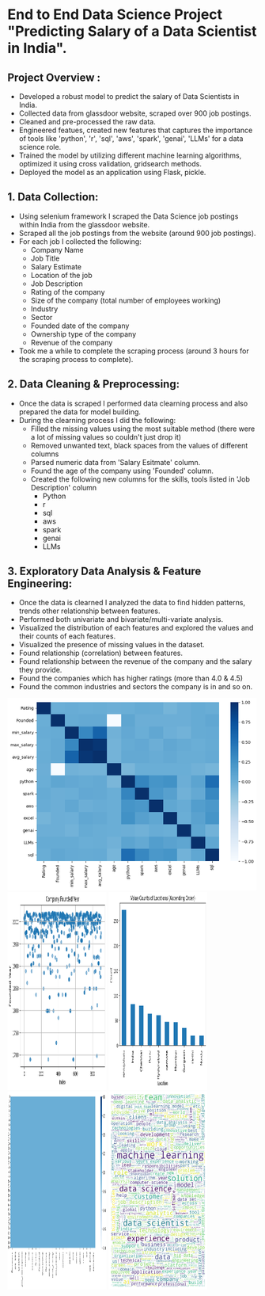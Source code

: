 # End to End Data Science Project "Predicting Salary of a Data Scientist in India". 
## Project Overview :
   - Developed a robust model to predict the salary of Data Scientists in India.
   - Collected data from glassdoor website, scraped over 900 job postings.
   - Cleaned and pre-processed the raw data. 
   - Engineered featues, created new features that captures the importance of tools like 'python', 'r', 'sql', 'aws', 'spark', 'genai', 'LLMs' for a data science role.
   - Trained the model by utilizing different machine learning algorithms, optimized it using cross validation, gridsearch methods.
   - Deployed the model as an application using Flask, pickle.


## 1. Data Collection:
   - Using selenium framework I scraped the Data Science job postings within India from the glassdoor website. 
   - Scraped all the job postings from the website (around 900 job postings).
   - For each job I collected the following:
       * Company Name
       * Job Title
       * Salary Estimate 
       * Location of the job
       * Job Description
       * Rating of the company
       * Size of the company (total number of employees working)
       * Industry
       * Sector
       * Founded date of the company
       * Ownership type of the company
       * Revenue of the company
   - Took me a while to complete the scraping process (around 3 hours for the scraping process to complete).


## 2. Data Cleaning & Preprocessing: 
   - Once the data is scraped I performed data clearning process and also prepared the data for model building.
   - During the clearning process I did the following:
        * Filled the missing values using the most suitable method (there were a lot of missing values so couldn't just drop it)
        * Removed unwanted text, black spaces from the values of different columns
        * Parsed numeric data from 'Salary Esitmate' column.
        * Found the age of the company using 'Founded' column.
        * Created the following new columns for the skills, tools listed in 'Job Description' column 
             * Python
             * r
             * sql
             * aws
             * spark
             * genai
             * LLMs

## 3. Exploratory Data Analysis & Feature Engineering:
   - Once the data is clearned I analyzed the data to find hidden patterns, trends other relationship between features.
   - Performed both univariate and bivariate/multi-variate analysis.
   - Visualized the distribution of each features and explored the values and their counts of each features.
   - Visualized the presence of missing values in the dataset.
   - Found relationship (correlation) between features.
   - Found relationship between the revenue of the company and the salary they provide.
   - Found the companies which has higher ratings (more than 4.0 & 4.5)
   - Found the common industries and sectors the company is in and so on.

<img src="https://github.com/Dhanush-Raj1/Data-Science-Salary-Project/blob/main/eda_images/correlation.png">  

<img src="https://github.com/Dhanush-Raj1/Data-Science-Salary-Project/blob/main/eda_images/founded_date.png" width="200" height="400">   

<img src="https://github.com/Dhanush-Raj1/Data-Science-Salary-Project/blob/main/eda_images/location.png" width="200" height="400">  

<img src="https://github.com/Dhanush-Raj1/Data-Science-Salary-Project/blob/main/eda_images/missing_values.png" width="200" height="400">  

<img src="https://github.com/Dhanush-Raj1/Data-Science-Salary-Project/blob/main/eda_images/word_cloud.png" width="200" height="400">  

        

        
